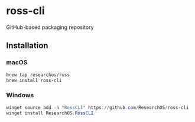 # ross-cli
GitHub-based packaging repository

## Installation

### macOS
```bash
brew tap researchos/ross
brew install ross-cli
```

### Windows
```powershell
winget source add -n "RossCLI" https://github.com/ResearchOS/ross-cli
winget install ResearchOS.RossCLI
```